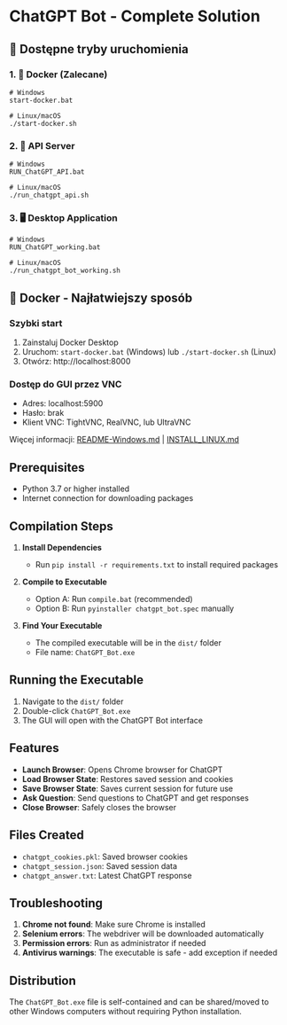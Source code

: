 # ChatGPT Bot - Complete Solution

## 🚀 Dostępne tryby uruchomienia

### 1. 🐳 Docker (Zalecane)
```batch
# Windows
start-docker.bat

# Linux/macOS
./start-docker.sh
```

### 2. 📱 API Server
```batch
# Windows
RUN_ChatGPT_API.bat

# Linux/macOS  
./run_chatgpt_api.sh
```

### 3. 🖥️ Desktop Application
```batch
# Windows
RUN_ChatGPT_working.bat

# Linux/macOS
./run_chatgpt_bot_working.sh
```

## 🐳 Docker - Najłatwiejszy sposób

### Szybki start
1. Zainstaluj Docker Desktop
2. Uruchom: `start-docker.bat` (Windows) lub `./start-docker.sh` (Linux)
3. Otwórz: http://localhost:8000

### Dostęp do GUI przez VNC
- Adres: localhost:5900
- Hasło: brak
- Klient VNC: TightVNC, RealVNC, lub UltraVNC

Więcej informacji: [README-Windows.md](README-Windows.md) | [INSTALL_LINUX.md](INSTALL_LINUX.md)

## Prerequisites
- Python 3.7 or higher installed
- Internet connection for downloading packages

## Compilation Steps

1. **Install Dependencies**
   - Run `pip install -r requirements.txt` to install required packages

2. **Compile to Executable**
   - Option A: Run `compile.bat` (recommended)
   - Option B: Run `pyinstaller chatgpt_bot.spec` manually

3. **Find Your Executable**
   - The compiled executable will be in the `dist/` folder
   - File name: `ChatGPT_Bot.exe`

## Running the Executable

1. Navigate to the `dist/` folder
2. Double-click `ChatGPT_Bot.exe`
3. The GUI will open with the ChatGPT Bot interface

## Features

- **Launch Browser**: Opens Chrome browser for ChatGPT
- **Load Browser State**: Restores saved session and cookies
- **Save Browser State**: Saves current session for future use
- **Ask Question**: Send questions to ChatGPT and get responses
- **Close Browser**: Safely closes the browser

## Files Created

- `chatgpt_cookies.pkl`: Saved browser cookies
- `chatgpt_session.json`: Saved session data
- `chatgpt_answer.txt`: Latest ChatGPT response

## Troubleshooting

1. **Chrome not found**: Make sure Chrome is installed
2. **Selenium errors**: The webdriver will be downloaded automatically
3. **Permission errors**: Run as administrator if needed
4. **Antivirus warnings**: The executable is safe - add exception if needed

## Distribution

The `ChatGPT_Bot.exe` file is self-contained and can be shared/moved to other Windows computers without requiring Python installation.
